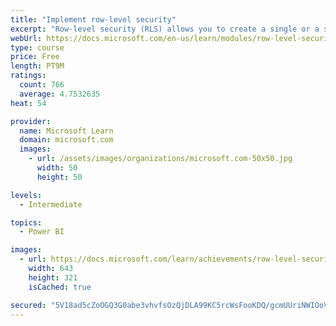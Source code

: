 ```yaml
---
title: "Implement row-level security"
excerpt: "Row-level security (RLS) allows you to create a single or a set of reports that targets data for a specific user. In this module, you will learn how to implement RLS by using either a static or dynamic method and how Microsoft Power BI simplifies testing RLS in Power BI Desktop and Power BI service."
webUrl: https://docs.microsoft.com/en-us/learn/modules/row-level-security-power-bi/
type: course
price: Free
length: PT9M
ratings:
  count: 766
  average: 4.7532635
heat: 54

provider:
  name: Microsoft Learn
  domain: microsoft.com
  images:
    - url: /assets/images/organizations/microsoft.com-50x50.jpg
      width: 50
      height: 50

levels:
  - Intermediate

topics:
  - Power BI

images:
  - url: https://docs.microsoft.com/learn/achievements/row-level-security-power-bi-social.png
    width: 643
    height: 321
    isCached: true

secured: "5V18ad5cZoOGQ3G0abe3vhvfsOzQjDLA99KC5rcWsFooKDQ/gcmUUriNWIOoVr5QXTkZ0QPB186Ffdi1u9E9g8oscKk1SgEDXvc9KaK3b79j1y4EpLOMZVc/9yVt7r+xHYIJBlSIrwL1WqhxQ+Xpqwy7O7rSP6pZlKqm6vfUflCm3hi6NyVXxJaRLhPlIo/8BqXd2mKZJaGd27sZbDzqO/7zwf1qTaXoxY0IbkKWCQ5HnN+/fKu3/nkUWaGZO61wjseoBIoW3CUd0wPERVVDvI/rvX8+BJM5OJg6h3DZeXXaTUlbi0lb2SVE3bdUchImquEoFVbzRtBUDSwzK7IqAcTPuGwtaGr8HHWBk6H4S0Mp5aflcVE9EYoB9swjaODwMHj83EGhC1IDhvn5iVi32dioHzVPHPSwNcqTj5UOrjw=;oilSLKb3s1M9UmBXe9DcrQ=="
---
```


